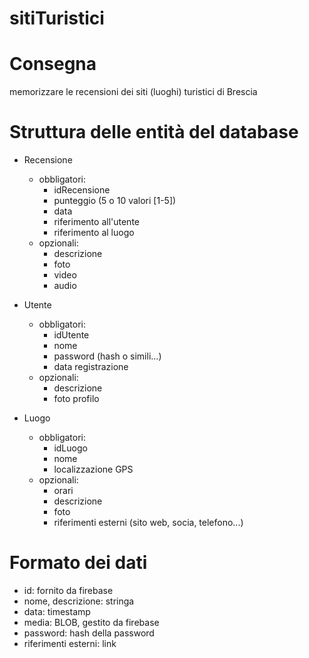 # sitiTuristici

# Consegna
memorizzare le recensioni dei siti (luoghi) turistici di Brescia

# Struttura delle entità del database

- Recensione
  - obbligatori:
    - idRecensione
    - punteggio (5 o 10 valori [1-5])
    - data
    - riferimento all'utente
    - riferimento al luogo
  - opzionali:
    - descrizione
    - foto
    - video
    - audio

- Utente
  - obbligatori:
    - idUtente
    - nome
    - password (hash o simili...)
    - data registrazione
  - opzionali:
    - descrizione
    - foto profilo
  
- Luogo
  - obbligatori:
    - idLuogo
    - nome
    - localizzazione GPS
  - opzionali:
    - orari
    - descrizione
    - foto
    - riferimenti esterni (sito web, socia, telefono...)

# Formato dei dati

- id: fornito da firebase
- nome, descrizione: stringa
- data: timestamp
- media: BLOB, gestito da firebase
- password: hash della password
- riferimenti esterni: link


